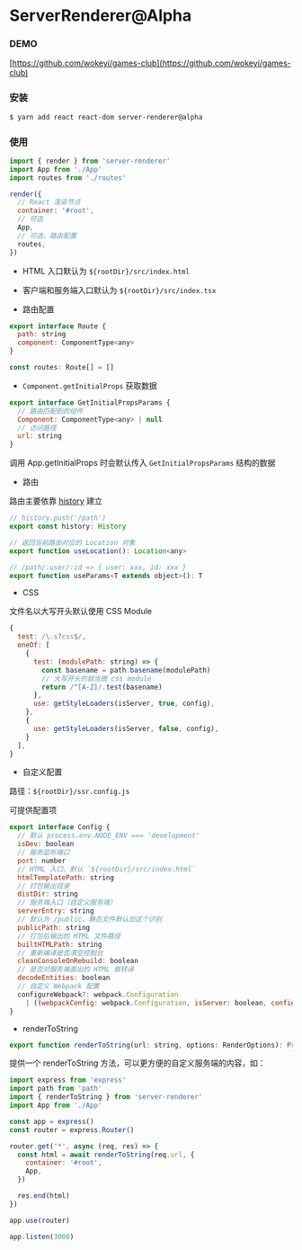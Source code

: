 # ServerRenderer@Alpha

### DEMO
[https://github.com/wokeyi/games-club](https://github.com/wokeyi/games-club)

### 安装
```bash
$ yarn add react react-dom server-renderer@alpha
```

### 使用
```javascript
import { render } from 'server-renderer'
import App from './App'
import routes from './routes'

render({
  // React 渲染节点
  container: '#root',
  // 可选
  App,
  // 可选，路由配置
  routes,
})
```

* HTML 入口默认为 `${rootDir}/src/index.html`

* 客户端和服务端入口默认为 `${rootDir}/src/index.tsx`

* 路由配置

```javascript
export interface Route {
  path: string
  component: ComponentType<any>
}

const routes: Route[] = []
```

* `Component.getInitialProps` 获取数据

```javascript
export interface GetInitialPropsParams {
  // 路由匹配到的组件
  Component: ComponentType<any> | null
  // 访问路径
  url: string
}
```
调用 App.getInitialProps 时会默认传入 `GetInitialPropsParams` 结构的数据

* 路由

路由主要依靠 [history](https://github.com/ReactTraining/history) 建立

```javascript
// history.push('/path')
export const history: History

// 返回当前路由对应的 Location 对象
export function useLocation(): Location<any>

// /path/:user/:id => { user: xxx, id: xxx }
export function useParams<T extends object>(): T
```

* CSS

文件名以大写开头默认使用 CSS Module

```javascript
{
  test: /\.s?css$/,
  oneOf: [
    {
      test: (modulePath: string) => {
        const basename = path.basename(modulePath)
        // 大写开头的就当做 css module
        return /^[A-Z]/.test(basename)
      },
      use: getStyleLoaders(isServer, true, config),
    },
    {
      use: getStyleLoaders(isServer, false, config),
    }
  ],
}
```

* 自定义配置

路径：`${rootDir}/ssr.config.js`

可提供配置项
```javascript
export interface Config {
  // 默认 process.env.NODE_ENV === 'development'
  isDev: boolean
  // 服务监听端口
  port: number
  // HTML 入口，默认 `${rootDir}/src/index.html`
  htmlTemplatePath: string
  // 打包输出目录
  distDir: string
  // 服务端入口（自定义服务端）
  serverEntry: string
  // 默认为 /public，静态文件默认加这个识别
  publicPath: string
  // 打包后输出的 HTML 文件路径
  builtHTMLPath: string
  // 重新编译是否清空控制台
  cleanConsoleOnRebuild: boolean
  // 是否对服务端直出的 HTML 做转译
  decodeEntities: boolean
  // 自定义 Webpack 配置
  configureWebpack?: webpack.Configuration 
    | ((webpackConfig: webpack.Configuration, isServer: boolean, config: Config) => webpack.Configuration)
}
```

* renderToString

```javascript
export function renderToString(url: string, options: RenderOptions): Promise<string>
```
提供一个 renderToString 方法，可以更方便的自定义服务端的内容，如：
```javascript
import express from 'express'
import path from 'path'
import { renderToString } from 'server-renderer'
import App from './App'

const app = express()
const router = express.Router()

router.get('*', async (req, res) => {
  const html = await renderToString(req.url, {
    container: '#root',
    App,
  })

  res.end(html)
})

app.use(router)

app.listen(3000)
```